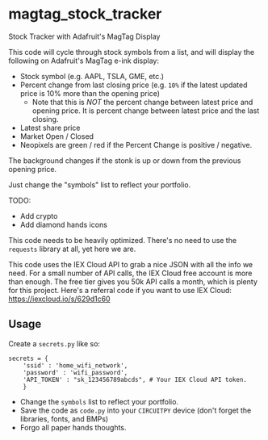 # magtag_stock_tracker
Stock Tracker with Adafruit's MagTag Display

This code will cycle through stock symbols from a list, and will display the following on Adafruit's MagTag e-ink display:

* Stock symbol (e.g. AAPL, TSLA, GME, etc.)
* Percent change from last closing price (e.g. ```10%``` if the latest updated price is 10% more than the opening price)
    - Note that this is *NOT* the percent change between latest price and opening price. It is percent change between latest price and the last closing. 
* Latest share price
* Market Open / Closed
* Neopixels are green / red if the Percent Change is positive / negative.  

The background changes if the stonk is up or down from the previous opening price. 

Just change the "symbols" list to reflect your portfolio. 

TODO:

- Add crypto
- Add diamond hands icons

This code needs to be heavily optimized. There's no need to use the ```requests``` library at all, yet here we are. 

This code uses the IEX Cloud API to grab a nice JSON with all the info we need. For a small number of API calls, the IEX Cloud free account is more than enough.
The free tier gives you 50k API calls a month, which is plenty for this project. Here's a referral code if you want to use IEX Cloud: https://iexcloud.io/s/629d1c60

## Usage
Create a ```secrets.py``` like so:

```
secrets = {
    'ssid' : 'home_wifi_network',
    'password' : 'wifi_password',
    'API_TOKEN' : "sk_123456789abcds", # Your IEX Cloud API token. 
    }
```
* Change the ```symbols``` list to reflect your portfolio. 
* Save the code as ```code.py``` into your ```CIRCUITPY``` device (don't forget the libraries, fonts, and BMPs)
* Forgo all paper hands thoughts. 
